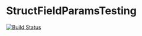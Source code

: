 # StructFieldParamsTesting

[![Build Status](https://github.com/JuliaServices/StructFieldParamsTesting.jl/actions/workflows/CI.yml/badge.svg?branch=main)](https://github.com/JuliaServices/StructFieldParamsTesting.jl/actions/workflows/CI.yml?query=branch%3Amain)
